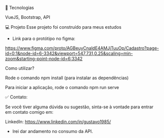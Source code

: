 🚀 Tecnologias

VueJS, Bootstrap, API

💻 Projeto Esse projeto foi construído para meus estudos

* Link para o protótipo no figma:

https://www.figma.com/proto/AGBeuyCnaldE4AMJjTuuOp/Cadastro?page-id=0:1&node-id=6-3342&viewport=547,731,0.25&scaling=min-zoom&starting-point-node-id=6:3342

Como utilizar?

Rode o comando npm install (para instalar as dependências)

Para iniciar a aplicação, rode o comando npm run serve

✅ Contato:

Se você tiver alguma dúvida ou sugestão, sinta-se à vontade para entrar em contato comigo em:

LinkedIn: https://www.linkedin.com/in/gustavo1985/

* Irei dar andamento no consumo da API.